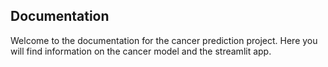 ## Documentation
Welcome to the documentation for the cancer prediction project. Here you will find information on the cancer model and the streamlit app.
